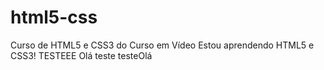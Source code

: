 # html5-css
Curso de HTML5 e CSS3 do Curso em Vídeo
Estou aprendendo HTML5 e CSS3!
TESTEEE
Olá
teste testeOlá